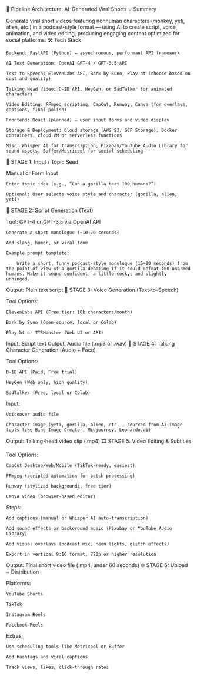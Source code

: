 🧱 Pipeline Architecture: AI-Generated Viral Shorts
💡 Summary

Generate viral short videos featuring nonhuman characters (monkey, yeti, alien, etc.) in a podcast-style format — using AI to create script, voice, animation, and video editing, producing engaging content optimized for social platforms.
🛠️ Tech Stack

    Backend: FastAPI (Python) — asynchronous, performant API framework

    AI Text Generation: OpenAI GPT-4 / GPT-3.5 API

    Text-to-Speech: ElevenLabs API, Bark by Suno, Play.ht (choose based on cost and quality)

    Talking Head Video: D-ID API, HeyGen, or SadTalker for animated characters

    Video Editing: FFmpeg scripting, CapCut, Runway, Canva (for overlays, captions, final polish)

    Frontend: React (planned) — user input forms and video display

    Storage & Deployment: Cloud storage (AWS S3, GCP Storage), Docker containers, cloud VM or serverless functions

    Misc: Whisper AI for transcription, Pixabay/YouTube Audio Library for sound assets, Buffer/Metricool for social scheduling

🔧 STAGE 1: Input / Topic Seed

Manual or Form Input

    Enter topic idea (e.g., “Can a gorilla beat 100 humans?”)

    Optional: User selects voice style and character (gorilla, alien, yeti)

🤖 STAGE 2: Script Generation (Text)

Tool: GPT-4 or GPT-3.5 via OpenAI API

    Generate a short monologue (~10–20 seconds)

    Add slang, humor, or viral tone

    Example prompt template:

        Write a short, funny podcast-style monologue (15–20 seconds) from the point of view of a gorilla debating if it could defeat 100 unarmed humans. Make it sound confident, a little cocky, and slightly unhinged.

Output: Plain text script
🎤 STAGE 3: Voice Generation (Text-to-Speech)

Tool Options:

    ElevenLabs API (Free tier: 10k characters/month)

    Bark by Suno (Open-source, local or Colab)

    Play.ht or TTSMonster (Web UI or API)

Input: Script text
Output: Audio file (.mp3 or .wav)
🧠 STAGE 4: Talking Character Generation (Audio + Face)

Tool Options:

    D-ID API (Paid, Free trial)

    HeyGen (Web only, high quality)

    SadTalker (Free, local or Colab)

Input:

    Voiceover audio file

    Character image (yeti, gorilla, alien, etc. — sourced from AI image tools like Bing Image Creator, Midjourney, Leonardo.ai)

Output: Talking-head video clip (.mp4)
🎞️ STAGE 5: Video Editing & Subtitles

Tool Options:

    CapCut Desktop/Web/Mobile (TikTok-ready, easiest)

    FFmpeg (scripted automation for batch processing)

    Runway (stylized backgrounds, free tier)

    Canva Video (browser-based editor)

Steps:

    Add captions (manual or Whisper AI auto-transcription)

    Add sound effects or background music (Pixabay or YouTube Audio Library)

    Add visual overlays (podcast mic, neon lights, glitch effects)

    Export in vertical 9:16 format, 720p or higher resolution

Output: Final short video file (.mp4, under 60 seconds)
🌐 STAGE 6: Upload + Distribution

Platforms:

    YouTube Shorts

    TikTok

    Instagram Reels

    Facebook Reels

Extras:

    Use scheduling tools like Metricool or Buffer

    Add hashtags and viral captions

    Track views, likes, click-through rates